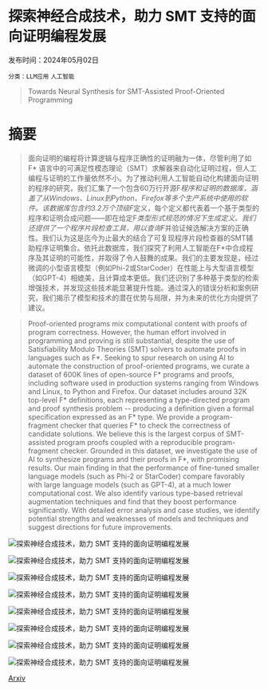# 探索神经合成技术，助力 SMT 支持的面向证明编程发展

发布时间：2024年05月02日

`分类：LLM应用` `人工智能`

> Towards Neural Synthesis for SMT-Assisted Proof-Oriented Programming

# 摘要

> 面向证明的编程将计算逻辑与程序正确性的证明融为一体，尽管利用了如 F* 语言中的可满足性模态理论（SMT）求解器来自动化证明过程，但人工编程与证明的工作量依然不小。为了推动利用人工智能自动化构建面向证明的程序的研究，我们汇集了一个包含60万行开源F*程序和证明的数据库，涵盖了从Windows、Linux到Python、Firefox等多个生产系统中使用的软件。该数据库包含约3.2万个顶级F*定义，每个定义都代表着一个基于类型的程序和证明合成问题——即在给定F*类型形式规范的情况下生成定义。我们还提供了一个程序片段检查工具，用以查询F*并验证候选解决方案的正确性。我们认为这是迄今为止最大的结合了可复现程序片段检查器的SMT辅助程序证明集合。依托此数据库，我们探究了利用人工智能在F*中合成程序及其证明的可能性，并取得了令人鼓舞的成果。我们的主要发现是，经过微调的小型语言模型（例如Phi-2或StarCoder）在性能上与大型语言模型（如GPT-4）相媲美，且计算成本更低。我们还识别了多种基于类型的检索增强技术，并发现这些技术能显著提升性能。通过深入的错误分析和案例研究，我们揭示了模型和技术的潜在优势与局限，并为未来的优化方向提供了建议。

> Proof-oriented programs mix computational content with proofs of program correctness. However, the human effort involved in programming and proving is still substantial, despite the use of Satisfiability Modulo Theories (SMT) solvers to automate proofs in languages such as F*.
  Seeking to spur research on using AI to automate the construction of proof-oriented programs, we curate a dataset of 600K lines of open-source F* programs and proofs, including software used in production systems ranging from Windows and Linux, to Python and Firefox. Our dataset includes around 32K top-level F* definitions, each representing a type-directed program and proof synthesis problem -- producing a definition given a formal specification expressed as an F* type. We provide a program-fragment checker that queries F* to check the correctness of candidate solutions. We believe this is the largest corpus of SMT-assisted program proofs coupled with a reproducible program-fragment checker.
  Grounded in this dataset, we investigate the use of AI to synthesize programs and their proofs in F*, with promising results. Our main finding in that the performance of fine-tuned smaller language models (such as Phi-2 or StarCoder) compare favorably with large language models (such as GPT-4), at a much lower computational cost. We also identify various type-based retrieval augmentation techniques and find that they boost performance significantly. With detailed error analysis and case studies, we identify potential strengths and weaknesses of models and techniques and suggest directions for future improvements.

![探索神经合成技术，助力 SMT 支持的面向证明编程发展](../../..//opt/data/Projects/HuggingArxiv/paper_images/2405.01787/x1.png)

![探索神经合成技术，助力 SMT 支持的面向证明编程发展](../../..//opt/data/Projects/HuggingArxiv/paper_images/2405.01787/x2.png)

![探索神经合成技术，助力 SMT 支持的面向证明编程发展](../../..//opt/data/Projects/HuggingArxiv/paper_images/2405.01787/x3.png)

![探索神经合成技术，助力 SMT 支持的面向证明编程发展](../../..//opt/data/Projects/HuggingArxiv/paper_images/2405.01787/x4.png)

![探索神经合成技术，助力 SMT 支持的面向证明编程发展](../../..//opt/data/Projects/HuggingArxiv/paper_images/2405.01787/x5.png)

![探索神经合成技术，助力 SMT 支持的面向证明编程发展](../../..//opt/data/Projects/HuggingArxiv/paper_images/2405.01787/x6.png)

![探索神经合成技术，助力 SMT 支持的面向证明编程发展](../../..//opt/data/Projects/HuggingArxiv/paper_images/2405.01787/x7.png)

![探索神经合成技术，助力 SMT 支持的面向证明编程发展](../../..//opt/data/Projects/HuggingArxiv/paper_images/2405.01787/x8.png)

[Arxiv](https://arxiv.org/abs/2405.01787)